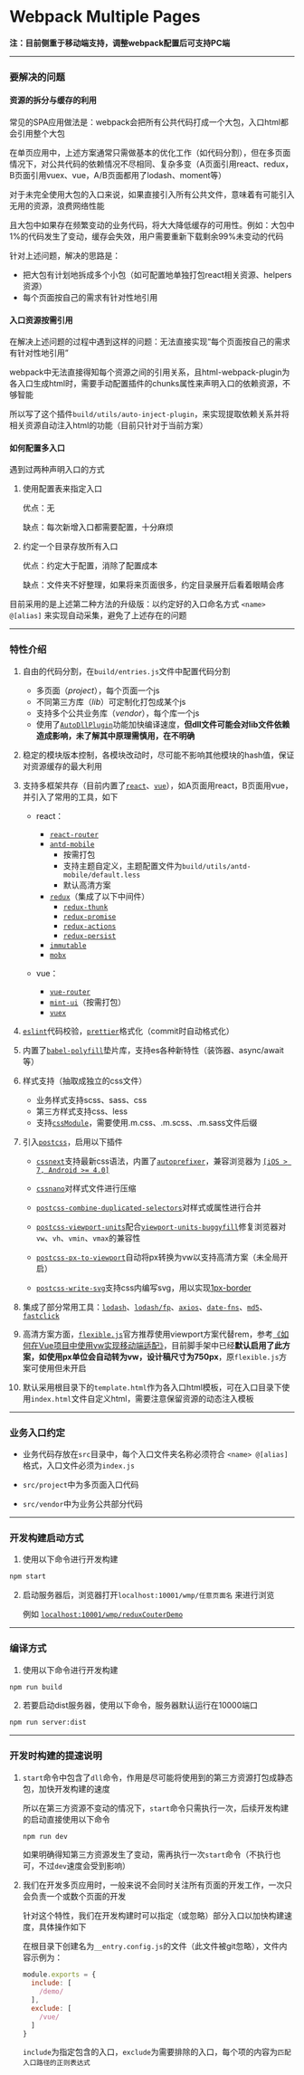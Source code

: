 
# Webpack Multiple Pages

**注：目前侧重于移动端支持，调整webpack配置后可支持PC端**

- - -

### 要解决的问题

#### 资源的拆分与缓存的利用

常见的SPA应用做法是：webpack会把所有公共代码打成一个大包，入口html都会引用整个大包

在单页应用中，上述方案通常只需做基本的优化工作（如代码分割），但在多页面情况下，对公共代码的依赖情况不尽相同、复杂多变（A页面引用react、redux，B页面引用vuex、vue，A/B页面都用了lodash、moment等）

对于未完全使用大包的入口来说，如果直接引入所有公共文件，意味着有可能引入无用的资源，浪费网络性能

且大包中如果存在频繁变动的业务代码，将大大降低缓存的可用性。例如：大包中1%的代码发生了变动，缓存会失效，用户需要重新下载剩余99%未变动的代码

针对上述问题，解决的思路是：
- 把大包有计划地拆成多个小包（如可配置地单独打包react相关资源、helpers资源）
- 每个页面按自己的需求有针对性地引用

#### 入口资源按需引用

在解决上述问题的过程中遇到这样的问题：无法直接实现“每个页面按自己的需求有针对性地引用”

webpack中无法直接得知每个资源之间的引用关系，且html-webpack-plugin为各入口生成html时，需要手动配置插件的chunks属性来声明入口的依赖资源，不够智能

所以写了这个插件`build/utils/auto-inject-plugin`，来实现提取依赖关系并将相关资源自动注入html的功能（目前只针对于当前方案）

#### 如何配置多入口

遇到过两种声明入口的方式

1. 使用配置表来指定入口

	优点：无

	缺点：每次新增入口都需要配置，十分麻烦

2. 约定一个目录存放所有入口

	优点：约定大于配置，消除了配置成本

	缺点：文件夹不好整理，如果将来页面很多，约定目录展开后看着眼睛会疼

目前采用的是上述第二种方法的升级版：以约定好的入口命名方式 `<name> @[alias]` 来实现自动采集，避免了上述存在的问题

- - -

### 特性介绍

1. 自由的代码分割，在`build/entries.js`文件中配置代码分割

	- 多页面（*project*），每个页面一个js
	- 不同第三方库（*lib*）可定制化打包成某个js
	- 支持多个公共业务库（*vendor*），每个库一个js
	- 使用了[`AutoDllPlugin`](https://github.com/asfktz/autodll-webpack-plugin)功能加快编译速度，**但dll文件可能会对lib文件依赖造成影响，未了解其中原理需慎用，在不明确**

2. 稳定的模块版本控制，各模块改动时，尽可能不影响其他模块的hash值，保证对资源缓存的最大利用

3. 支持多框架共存（目前内置了[`react`](https://reactjs.org/)、[`vue`](https://cn.vuejs.org/)），如A页面用react，B页面用vue，并引入了常用的工具，如下

	- react：
		- [`react-router`](https://github.com/ReactTraining/react-router)
		- [`antd-mobile`](https://github.com/ant-design/ant-design-mobile)
			- 按需打包
			-	支持主题自定义，主题配置文件为`build/utils/antd-mobile/default.less`
			- 默认高清方案
		- [`redux`](http://www.redux.org.cn/)（集成了以下中间件）
			-	[`redux-thunk`](https://github.com/gaearon/redux-thunk)
			- [`redux-promise`](https://github.com/redux-utilities/redux-promise)
			- [`redux-actions`](https://github.com/redux-utilities/redux-actions)
			- [`redux-persist`](https://github.com/rt2zz/redux-persist)
		- [`immutable`](http://facebook.github.io/immutable-js/docs/#/)
		- [`mobx`](http://cn.mobx.js.org/)

	- vue：
		- [`vue-router`](https://router.vuejs.org/zh-cn/)
		- [`mint-ui`](http://mint-ui.github.io/#!/zh-cn)（按需打包）
		- [`vuex`](https://vuex.vuejs.org/zh-cn/)

4. [`eslint`](http://eslint.cn/)代码校验，[`prettier`](https://prettier.io/)格式化（commit时自动格式化）

5. 内置了[`babel-polyfill`](https://babeljs.io/docs/usage/polyfill/)垫片库，支持es各种新特性（装饰器、async/await等）

6. 样式支持（抽取成独立的css文件）
	
	- 业务样式支持scss、sass、css
	- 第三方样式支持css、less
	- 支持[`cssModule`](http://www.ruanyifeng.com/blog/2016/06/css_modules.html)，需要使用.m.css、.m.scss、.m.sass文件后缀

7. 引入[`postcss`](https://github.com/postcss/postcss/blob/master/README.cn.md)，启用以下插件

	- [`cssnext`](http://cssnext.io/)支持最新css语法，内置了[`autoprefixer`](https://github.com/postcss/autoprefixer)，兼容浏览器为 [`[iOS > 7, Android >= 4.0]`](https://github.com/ai/browserslist#queries)

	- [`cssnano`](http://cssnano.co/)对样式文件进行压缩

	- [`postcss-combine-duplicated-selectors`](https://github.com/ChristianMurphy/postcss-combine-duplicated-selectors)对样式或属性进行合并

	- [`postcss-viewport-units`](https://github.com/springuper/postcss-viewport-units)配合[`viewport-units-buggyfill`](https://github.com/rodneyrehm/viewport-units-buggyfill)修复浏览器对`vw`、`vh`、`vmin`、`vmax`的兼容性

	- [`postcss-px-to-viewport`](https://github.com/evrone/postcss-px-to-viewport)自动将px转换为vw以支持高清方案（未全局开启）

	- [`postcss-write-svg`](https://github.com/jonathantneal/postcss-write-svg)支持css内编写svg，用以实现[1px-border](https://www.w3cplus.com/css/fix-1px-for-retina.html)

8. 集成了部分常用工具：[`lodash`](https://lodash.com/)、[`lodash/fp`](https://github.com/lodash/lodash/wiki/FP-Guide)、[`axios`](https://github.com/axios/axios)、[`date-fns`](https://date-fns.org/)、[`md5`](https://github.com/pvorb/node-md5)、[`fastclick`](https://github.com/ftlabs/fastclick)

9. 高清方案方面，[`flexible.js`](https://github.com/amfe/lib-flexible)官方推荐使用viewport方案代替rem，参考[《如何在Vue项目中使用vw实现移动端适配》](https://www.w3cplus.com/mobile/vw-layout-in-vue.html)，目前脚手架中已经**默认启用了此方案，如使用px单位会自动转为vw，设计稿尺寸为750px**，原`flexible.js`方案可使用但未开启

10. 默认采用根目录下的`template.html`作为各入口html模板，可在入口目录下使用`index.html`文件自定义html，需要注意保留资源的动态注入模板
- - -

### 业务入口约定

- 业务代码存放在`src`目录中，每个入口文件夹名称必须符合 `<name> @[alias]` 格式，入口文件必须为`index.js`

- `src/project`中为多页面入口代码

- `src/vendor`中为业务公共部分代码

- - -

### 开发构建启动方式

1. 使用以下命令进行开发构建

```bash
npm start
```

2. 启动服务器后，浏览器打开`localhost:10001/wmp/任意页面名` 来进行浏览

	例如 [`localhost:10001/wmp/reduxCouterDemo`](http://localhost:10001/wmp/reduxCouterDemo)

- - -

### 编译方式

1. 使用以下命令进行开发构建

```bash
npm run build
```

2. 若要启动dist服务器，使用以下命令，服务器默认运行在10000端口

```bash
npm run server:dist
```
- - -

### 开发时构建的提速说明

1. `start`命令中包含了`dll`命令，作用是尽可能将使用到的第三方资源打包成静态包，加快开发构建的速度

	所以在第三方资源不变动的情况下，`start`命令只需执行一次，后续开发构建的启动直接使用以下命令

	```bash
	npm run dev
	```

	如果明确得知第三方资源发生了变动，需再执行一次`start`命令（不执行也可，不过`dev`速度会受到影响）

2. 我们在开发多页应用时，一般来说不会同时关注所有页面的开发工作，一次只会负责一个或数个页面的开发

	针对这个特性，我们在开发构建时可以指定（或忽略）部分入口以加快构建速度，具体操作如下

	在根目录下创建名为`__entry.config.js`的文件（此文件被git忽略），文件内容示例为：

	```javascript
	module.exports = {
	  include: [
	    /demo/
	  ],
	  exclude: [
	    /vue/
	  ]
	}
	```

	`include`为指定包含的入口，`exclude`为需要排除的入口，每个项的内容为`匹配入口路径的正则表达式`
